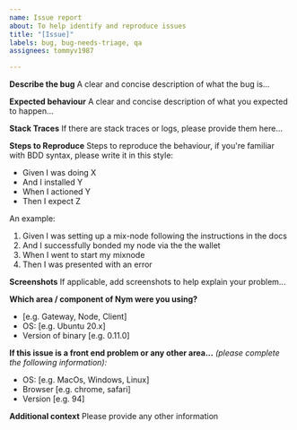 ```yaml
---
name: Issue report
about: To help identify and reproduce issues
title: "[Issue]"
labels: bug, bug-needs-triage, qa
assignees: tommyv1987

---
```


**Describe the bug**
A clear and concise description of what the bug is...

**Expected behaviour**
A clear and concise description of what you expected to happen...

**Stack Traces**
If there are stack traces or logs, please provide them here...

**Steps to Reproduce**
Steps to reproduce the behaviour, if you're familiar with BDD syntax, please write it in this style:
- Given I was doing X
- And I installed Y
- When I actioned Y
- Then I expect Z

An example: 
1. Given I was setting up a mix-node following the instructions in the docs
2. And I successfully bonded my node via the the wallet
3. When I went to start my mixnode
4. Then I was presented with an error

**Screenshots**
If applicable, add screenshots to help explain your problem...

**Which area / component of Nym were you using?**
 - [e.g. Gateway, Node, Client]
 - OS: [e.g. Ubuntu 20.x]
 - Version of binary [e.g. 0.11.0]

**If this issue is a front end problem or any other area...**
*(please complete the following information):*
 - OS: [e.g. MacOs, Windows, Linux]
 - Browser [e.g. chrome, safari]
 - Version [e.g. 94]

**Additional context**
Please provide any other information
